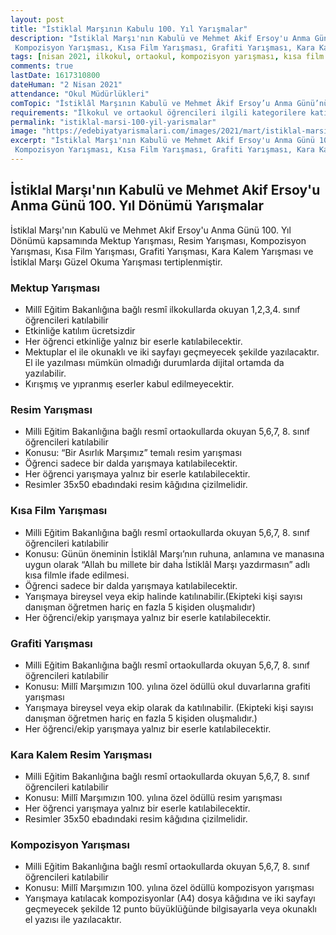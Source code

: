 ```yaml
---
layout: post
title: "İstiklal Marşının Kabulu 100. Yıl Yarışmalar"
description: "İstiklal Marşı'nın Kabulü ve Mehmet Akif Ersoy'u Anma Günü 100. Yıl Dönümü kapsamında Mektup Yarışması, Resim Yarışması,
 Kompozisyon Yarışması, Kısa Film Yarışması, Grafiti Yarışması, Kara Kalem Yarışması ve İstiklal Marşı Güzel Okuma Yarışması tertiplenmiştir."
tags: [nisan 2021, ilkokul, ortaokul, kompozisyon yarışması, kısa film yarışması, mektup yarışması, resim yarışması]
comments: true
lastDate: 1617310800 
dateHuman: "2 Nisan 2021"
attendance: "Okul Müdürlükleri"
comTopic: "İstiklâl Marşının Kabulü ve Mehmet Âkif Ersoy’u Anma Günü’nün 100. Yılı"
requirements: "İlkokul ve ortaokul öğrencileri ilgili kategorilere katılabilir"
permalink: "istiklal-marsi-100-yil-yarismalar"
image: "https://edebiyatyarismalari.com/images/2021/mart/istiklal-marsi-100-yil-mektup.jpg"
excerpt: "İstiklal Marşı'nın Kabulü ve Mehmet Akif Ersoy'u Anma Günü 100. Yıl Dönümü kapsamında Mektup Yarışması, Resim Yarışması,
 Kompozisyon Yarışması, Kısa Film Yarışması, Grafiti Yarışması, Kara Kalem Yarışması ve İstiklal Marşı Güzel Okuma Yarışması tertiplenmiştir."
---
```


## İstiklal Marşı'nın Kabulü ve Mehmet Akif Ersoy'u Anma Günü 100. Yıl Dönümü Yarışmalar
İstiklal Marşı'nın Kabulü ve Mehmet Akif Ersoy'u Anma Günü 100. Yıl Dönümü kapsamında Mektup Yarışması, Resim Yarışması,
 Kompozisyon Yarışması, Kısa Film Yarışması, Grafiti Yarışması, Kara Kalem Yarışması ve İstiklal Marşı Güzel Okuma Yarışması tertiplenmiştir.

### Mektup Yarışması
- Millî Eğitim Bakanlığına bağlı resmî ilkokullarda okuyan 1,2,3,4. sınıf öğrencileri katılabilir
- Etkinliğe katılım ücretsizdir
- Her öğrenci etkinliğe yalnız bir eserle katılabilecektir. 
- Mektuplar el ile okunaklı ve iki sayfayı geçmeyecek şekilde yazılacaktır. El ile yazılması mümkün olmadığı durumlarda dijital ortamda da yazılabilir.
- Kırışmış ve yıpranmış eserler kabul edilmeyecektir.

### Resim Yarışması
- Milli Eğitim Bakanlığına bağlı resmî ortaokullarda okuyan 5,6,7, 8. sınıf öğrencileri katılabilir
- Konusu: “Bir Asırlık Marşımız” temalı resim yarışması
- Öğrenci sadece bir dalda yarışmaya katılabilecektir.
- Her öğrenci yarışmaya yalnız bir eserle katılabilecektir. 
- Resimler 35x50 ebadındaki resim kâğıdına çizilmelidir. 

### Kısa Film Yarışması
- Milli Eğitim Bakanlığına bağlı resmî ortaokullarda okuyan 5,6,7, 8. sınıf öğrencileri katılabilir
- Konusu: Günün öneminin İstiklâl Marşı’nın ruhuna, anlamına ve manasına uygun olarak “Allah bu millete bir daha İstiklâl Marşı yazdırmasın” adlı kısa filmle ifade edilmesi.
- Öğrenci sadece bir dalda yarışmaya katılabilecektir.
- Yarışmaya bireysel veya ekip halinde katılınabilir.(Ekipteki kişi sayısı danışman öğretmen hariç en fazla 5 kişiden oluşmalıdır)
- Her öğrenci/ekip yarışmaya yalnız bir eserle katılabilecektir. 

### Grafiti Yarışması
- Milli Eğitim Bakanlığına bağlı resmî ortaokullarda okuyan 5,6,7, 8. sınıf öğrencileri katılabilir
- Konusu: Millî Marşımızın 100. yılına özel ödüllü okul duvarlarına grafiti yarışması
- Yarışmaya bireysel veya ekip olarak da katılınabilir. (Ekipteki kişi sayısı danışman öğretmen hariç en fazla 5 kişiden oluşmalıdır.)
- Her öğrenci/ekip yarışmaya yalnız bir eserle katılabilecektir.

### Kara Kalem Resim Yarışması
- Milli Eğitim Bakanlığına bağlı resmî ortaokullarda okuyan 5,6,7, 8. sınıf öğrencileri katılabilir
- Konusu: Millî Marşımızın 100. yılına özel ödüllü resim yarışması 
- Her öğrenci yarışmaya yalnız bir eserle katılabilecektir. 
- Resimler 35x50 ebadındaki resim kâğıdına çizilmelidir. 

### Kompozisyon Yarışması
- Milli Eğitim Bakanlığına bağlı resmî ortaokullarda okuyan 5,6,7, 8. sınıf öğrencileri katılabilir
- Konusu: Millî Marşımızın 100. yılına özel ödüllü kompozisyon yarışması 
- Yarışmaya katılacak kompozisyonlar (A4) dosya kâğıdına ve iki sayfayı geçmeyecek şekilde 12 punto büyüklüğünde bilgisayarla veya okunaklı el yazısı ile yazılacaktır.